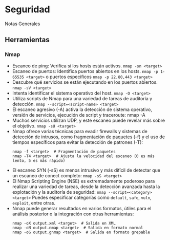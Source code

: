 # Seguridad
Notas Generales


## Herramientas

### Nmap

- Escaneo de ping: Verifica si los hosts están activos.
  ``` nmap -sn <target> ```
- Escaneo de puertos: Identifica puertos abiertos en los hosts.
  ``` nmap -p 1-65535 <target> ```
  o puertos especificos
  ``` nmap -p 22,80,443 <target> ```
- Descubre qué servicios se están ejecutando en los puertos abiertos.
  ``` nmap -sV <target> ```
- Intenta identificar el sistema operativo del host. ``` nmap -O <target> ```
- Utiliza scripts de Nmap para una variedad de tareas de auditoría y detección. ``` nmap --script=<script-name> <target> ```
- El escaneo agresivo (-A) activa la detección de sistema operativo, versión de servicios, ejecución de script y traceroute: nmap -A <target>
- Muchos servicios utilizan UDP, y este escaneo puede revelar más sobre el objetivo.  ``` nmap -sU <target> ```
- Nmap ofrece varias técnicas para evadir firewalls y sistemas de detección de intrusos, como fragmentación de paquetes (-f) y el uso de tiempos específicos para evitar la detección de patrones (-T):
  ```
  nmap -f <target>  # Fragmentación de paquetes
  nmap -T4 <target>  # Ajusta la velocidad del escaneo (0 es más lento, 5 es más rápido)
  ```
- El escaneo SYN (-sS) es menos intrusivo y más difícil de detectar que un escaneo de conect completo: ``` nmap -sS <target> ```
- El Nmap Scripting Engine (NSE) es extremadamente poderoso para realizar una variedad de tareas, desde la detección avanzada hasta la explotación y la auditoría de seguridad:
  ``` nmap --script=<category> <target> ``` Puedes especificar categorías como ```default```, ```safe```, ```vuln```, ```exploit```, entre otras.
- Nmap puede generar resultados en varios formatos, útiles para el análisis posterior o la integración con otras herramientas:
  ```
  nmap -oX output.xml <target>  # Salida en XML
  nmap -oN output.nmap <target>  # Salida en formato normal
  nmap -oG output.gnmap <target>  # Salida en formato grepable
  ```
    
